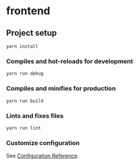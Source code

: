 # frontend

## Project setup
```
yarn install
```

### Compiles and hot-reloads for development
```
yarn run debug
```

### Compiles and minifies for production
```
yarn run build
```

### Lints and fixes files
```
yarn run lint
```

### Customize configuration
See [Configuration Reference](https://cli.vuejs.org/config/).
